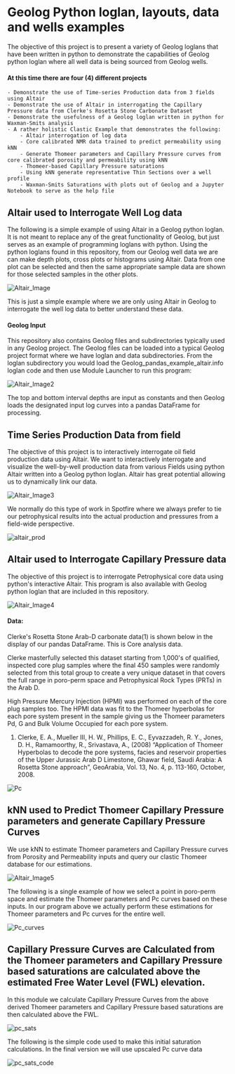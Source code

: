 # Geolog Python loglan, layouts, data and wells examples
The objective of this project is to present a variety of Geolog loglans that have been written in python to demonstrate the capabilities of Geolog python loglan where all well data is being sourced from Geolog wells. 


#### At this time there are four (4) different projects
	- Demonstrate the use of Time-series Production data from 3 fields using Altair
	- Demonstrate the use of Altair in interrogating the Capillary Pressure data from Clerke's Rosetta Stone Carbonate Dataset
	- Demonstrate the usefulness of a Geolog loglan written in python for Waxman-Smits analysis 
	- A rather holistic Clastic Example that demonstrates the following:
		- Altair interrogation of log data
		- Core calibrated NMR data trained to predict permeability using kNN
		- Generate Thomeer parameters and Capillary Pressure curves from core calibrated porosity and permeability using kNN
		- Thomeer-based Capillary Pressure saturations
		- Using kNN generate representative Thin Sections over a well profile
		- Waxman-Smits Saturations with plots out of Geolog and a Jupyter Notebook to serve as the help file 




## Altair used to Interrogate Well Log data

The following is a simple example of using Altair in a Geolog python loglan. It is not meant to replace any of the great functionality of Geolog, but just serves as an example of programming loglans with python. Using the python loglans found in this repository, from our Geolog well data we are can make depth plots, cross plots or histograms using Altair. Data from one plot can be selected and then the same appropriate sample data are shown for those selected samples in the other plots. 

![Altair_Image](log_analysis_geolog20_ver2.gif)

This is just a simple example where we are only using Altair in Geolog to interrogate the well log data to better understand these data. 


#### Geolog Input
This repository also contains Geolog files and subdirectories typically used in any Geolog project. The Geolog files can be loaded into a typical Geolog project format where we have loglan and data subdirectories. From the loglan subdirectory you would load the Geolog_pandas_example_altair.info loglan code and then use Module Launcher to run this program:

![Altair_Image2](Geolog_python_loglan.png)

The top and bottom interval depths are input as constants and then Geolog loads the designated input log curves into a pandas DataFrame for processing.





## Time Series Production Data from field
The objective of this project is to interactively interrogate oil field production data using Altair. We want to interactively interrogate and visualize the well-by-well production data from various Fields using python Altair written into a Geolog python loglan. Altair has great potential allowing us to dynamically link our data. 

![Altair_Image3](geolog_production.png)

We normally do this type of work in Spotfire where we always prefer to tie our petrophysical results into the actual production and pressures from a field-wide perspective. 

![altair_prod](Volve_production.gif)






## Altair used to Interrogate Capillary Pressure data
The objective of this project is to interrogate Petrophysical core data using python's interactive Altair. This program is also available with Geolog python loglan that are included in this repository. 

![Altair_Image4](pc.png)

#### Data:
Clerke's Rosetta Stone Arab-D carbonate data(1) is shown below in the display of our pandas DataFrame. This is Core analysis data. 

Clerke masterfully selected this dataset starting from 1,000's of qualified, inspected core plug samples where the final 450 samples were randomly selected from this total group to create a very unique dataset in that covers the full range in poro-perm space and Petrophysical Rock Types (PRTs) in the Arab D. 

High Pressure Mercury Injection (HPMI) was performed on each of the core plug samples too. The HPMI data was fit to the Thomeer hyperbolas for each pore system present in the sample giving us the Thomeer parameters Pd, G and Bulk Volume Occupied for each pore system.


1) Clerke, E. A., Mueller III, H. W., Phillips, E. C., Eyvazzadeh, R. Y., Jones, D. H., Ramamoorthy, R., Srivastava, A., (2008) “Application of Thomeer Hyperbolas to decode the pore systems, facies and reservoir properties of the Upper Jurassic Arab D Limestone, Ghawar field, Saudi Arabia: A Rosetta Stone approach”, GeoArabia, Vol. 13, No. 4, p. 113-160, October, 2008. 


![Pc](geolog_altair_thomeer.gif)





## kNN used to Predict Thomeer Capillary Pressure parameters and generate Capillary Pressure Curves
We use kNN to estimate Thomeer parameters and Capillary Pressure curves from Porosity and Permeability inputs and query our clastic Thomeer database for our estimations.

![Altair_Image5](thomeer.png)

The following is a single example of how we select a point in poro-perm space and estimate the Thomeer parameters and Pc curves based on these inputs. In our program above we actually perform these estimations for Thomeer parameters and Pc curves for the entire well.

![Pc_curves](kNN_estimated_Pc_RosettaStone.gif)



## Capillary Pressure Curves are Calculated from the Thomeer parameters and Capillary Pressure based saturations are calculated above the estimated Free Water Level (FWL) elevation. 
In this module we calculate Capillary Pressure Curves from the above derived Thomeer parameters and Capillary Pressure based saturations are then calculated above the FWL.

![pc_sats](pc_sats.png)

The following is the simple code used to make this initial saturation calculations. In the final version we will use upscaled Pc curve data

![pc_sats_code](pc_sats_code.png)





